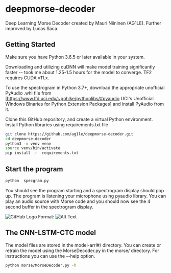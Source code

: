 # deepmorse-decoder
Deep Learning Morse Decoder created by Mauri Niininen (AG1LE).
Further improved by Lucas Saca.


## Getting Started

Make sure you have Python 3.6.5 or later available in your system.

Downloading and utilizing cuDNN will make model training significantly faster --  took me about 1.25-1.5 hours for the model to converge. TF2 requires CUDA v11.x.

To use the spectrogram in Python 3.7+, download the appropriate unofficial PyAudio .whl file from [https://www.lfd.uci.edu/~gohlke/pythonlibs/#pyaudio UCI's Unofficial Windows Binaries for Python Extension Packages] and install PyAudio from it.

Clone this GitHub repository, and create a virtual Python environment.
Install Python libraries using requirements.txt file

```bash
git clone https://github.com/ag1le/deepmorse-decoder.git
cd deepmorse-decoder
python3 -m venv venv
source venv/bin/activate
pip install -r  requirements.txt
```

## Start the program

```bash
python  specgram.py
````

You should see the program starting and a spectrogram display should pop up.
The program is listening your microphone using pyaudio library.
You can play an audio source with Morse code and you should now see the 4 second buffer in the spectrogram display.

![GitHub Logo](/images/screen.png)
Format: ![Alt Text](url)

## The CNN-LSTM-CTC model
The model files are stored in the model-arrl#/ directory.
You can create or retrain the model using the MorseDecoder.py in the morse/ directory.
For instructions you can use the --help option.

```bash
python morse/MorseDecoder.py -h 
```

